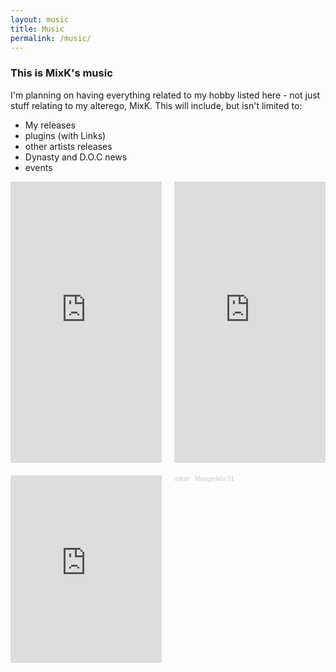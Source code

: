 ```yaml
---
layout: music
title: Music
permalink: /music/
---
```


### This is MixK's music
I'm planning on having everything related to my hobby listed here - not just stuff relating to my alterego, MixK. 
This will include, but isn't limited to:
 - My releases
 - plugins (with Links)
 - other artists releases
 - Dynasty and D.O.C news
 - events

<!-- For adding more songs: Place entire embed code inside another <div></div>. Then remove everything inside the <a></a> thats in the iframe part of the embed code. Should be good to go. -->

<div class="grid-container" style="display: grid; grid-gap: 20px; grid-template-columns: auto auto; align-content: center;">
    
<div>
<iframe allow="autoplay *; encrypted-media *;" frameborder="0" height="450" style="width:100%;max-width:660px;overflow:hidden;background:transparent;" sandbox="allow-forms allow-popups allow-same-origin allow-scripts allow-storage-access-by-user-activation allow-top-navigation-by-user-activation" src="https://embed.music.apple.com/za/album/lunar-ep/1551624971"></iframe>
</div>

<div>
<iframe allow="autoplay *; encrypted-media *;" frameborder="0" height="450" style="width:100%;max-width:660px;overflow:hidden;background:transparent;" sandbox="allow-forms allow-popups allow-same-origin allow-scripts allow-storage-access-by-user-activation allow-top-navigation-by-user-activation" src="https://embed.music.apple.com/za/album/liminal/1434468188"></iframe>
</div>

<iframe width="100%" height="300" scrolling="no" frameborder="no" allow="autoplay" src="https://w.soundcloud.com/player/?url=https%3A//api.soundcloud.com/tracks/810708166&color=%23ff5500&auto_play=false&hide_related=false&show_comments=true&show_user=true&show_reposts=false&show_teaser=true&visual=true"></iframe>
<div style="font-size: 10px; color: #cccccc;line-break: anywhere;word-break: normal;overflow: hidden;white-space: nowrap;text-overflow: ellipsis; font-family: Interstate,Lucida Grande,Lucida Sans Unicode,Lucida Sans,Garuda,Verdana,Tahoma,sans-serif;font-weight: 100;">
    <a href="https://soundcloud.com/miksr" title="miksr" target="_blank" style="color: #cccccc; text-decoration: none;">
        miksr
    </a> · 
    <a href="https://soundcloud.com/miksr/musicmonger-mix-001" title="MongerMix 01" target="_blank" style="color: #cccccc; text-decoration: none;">
        MongerMix 01
    </a>
</div>

</div>
